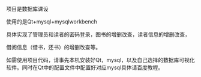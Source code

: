 项目是数据库课设

使用的是Qt+mysql+mysqlworkbench

具体实现了管理员和读者的密码登录，图书的增删改查，读者信息的增删改查，

借阅信息（借书，还书）的增删改查等。

如需使用项目代码，请事先本机安装好Qt，mysql，以及自己选择的数据库可视化软件。同时在Qt中的配置文件中配置好对应mysql具体请百度教程。

